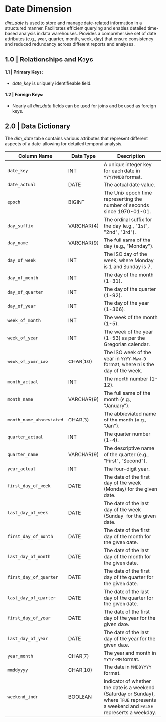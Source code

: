 # Date Dimension

*dim_date* is used to store and manage date-related information in a structured manner. Facilitates efficient querying and enables detailed time-based analysis in data warehouses. Provides a comprehensive set of date attributes (e.g., year, quarter, month, week, day) that ensure consistency and reduced redundancy across different reports and analyses.


## 1.0 | Relationships and Keys

#### 1.1  | Primary Keys:
* *date_key* is uniquely identifieable field.

#### 1.2  | Foreign Keys:
* Nearly all *dim_date* fields can be used for joins and be used as foreign keys.
  

## 2.0 | Data Dictionary

The *dim_date* table contains various attributes that represent different aspects of a date, allowing for detailed temporal analysis.

| Column Name              | Data Type  | Description                                                                                                                                                             |
|--------------------------|------------|-------------------------------------------------------------------------------------------------------------------------------------------------------------------------|
| `date_key`               | INT        | A unique integer key for each date in `YYYYMMDD` format.                                                                                                                |
| `date_actual`            | DATE       | The actual date value.                                                                                                                                                  |
| `epoch`                  | BIGINT     | The Unix epoch time representing the number of seconds since 1970-01-01.                                                                                                |
| `day_suffix`             | VARCHAR(4) | The ordinal suffix for the day (e.g., "1st", "2nd", "3rd").                                                                                                             |
| `day_name`               | VARCHAR(9) | The full name of the day (e.g., "Monday").                                                                                                                              |
| `day_of_week`            | INT        | The ISO day of the week, where Monday is 1 and Sunday is 7.                                                                                                             |
| `day_of_month`           | INT        | The day of the month (1-31).                                                                                                                                             |
| `day_of_quarter`         | INT        | The day of the quarter (1-92).                                                                                                                                          |
| `day_of_year`            | INT        | The day of the year (1-366).                                                                                                                                            |
| `week_of_month`          | INT        | The week of the month (1-5).                                                                                                                                            |
| `week_of_year`           | INT        | The week of the year (1-53) as per the Gregorian calendar.                                                                                                              |
| `week_of_year_iso`       | CHAR(10)   | The ISO week of the year in `YYYY-Www-D` format, where `D` is the day of the week.                                                                                      |
| `month_actual`           | INT        | The month number (1-12).                                                                                                                                                |
| `month_name`             | VARCHAR(9) | The full name of the month (e.g., "January").                                                                                                                           |
| `month_name_abbreviated` | CHAR(3)    | The abbreviated name of the month (e.g., "Jan").                                                                                                                        |
| `quarter_actual`         | INT        | The quarter number (1-4).                                                                                                                                               |
| `quarter_name`           | VARCHAR(9) | The descriptive name of the quarter (e.g., "First", "Second").                                                                                                          |
| `year_actual`            | INT        | The four-digit year.                                                                                                                                                    |
| `first_day_of_week`      | DATE       | The date of the first day of the week (Monday) for the given date.                                                                                                      |
| `last_day_of_week`       | DATE       | The date of the last day of the week (Sunday) for the given date.                                                                                                       |
| `first_day_of_month`     | DATE       | The date of the first day of the month for the given date.                                                                                                              |
| `last_day_of_month`      | DATE       | The date of the last day of the month for the given date.                                                                                                               |
| `first_day_of_quarter`   | DATE       | The date of the first day of the quarter for the given date.                                                                                                            |
| `last_day_of_quarter`    | DATE       | The date of the last day of the quarter for the given date.                                                                                                             |
| `first_day_of_year`      | DATE       | The date of the first day of the year for the given date.                                                                                                               |
| `last_day_of_year`       | DATE       | The date of the last day of the year for the given date.                                                                                                                |
| `year_month`             | CHAR(7)    | The year and month in `YYYY-MM` format.                                                                                                                                 |
| `mmddyyyy`               | CHAR(10)   | The date in `MMDDYYYY` format.                                                                                                                                          |
| `weekend_indr`           | BOOLEAN    | Indicator of whether the date is a weekend (Saturday or Sunday), where `TRUE` represents a weekend and `FALSE` represents a weekday.                                    |


